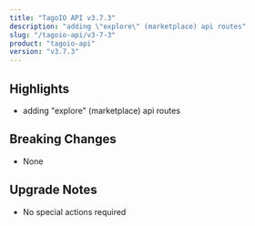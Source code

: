 ```yaml
---
title: "TagoIO API v3.7.3"
description: "adding \"explore\" (marketplace) api routes"
slug: "/tagoio-api/v3-7-3"
product: "tagoio-api"
version: "v3.7.3"
---
```


## Highlights

- adding "explore" (marketplace) api routes

## Breaking Changes

- None

## Upgrade Notes

- No special actions required
